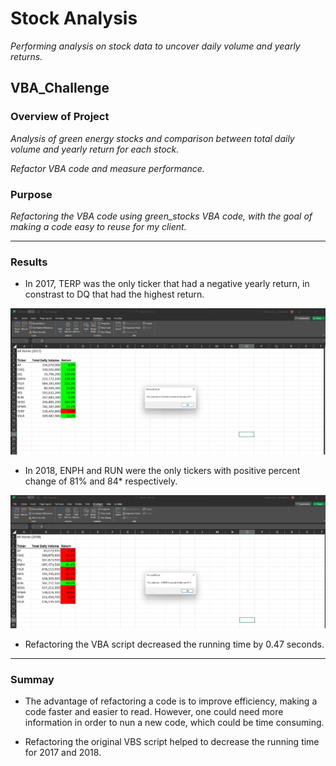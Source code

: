 # Stock Analysis

*Performing analysis on stock data to uncover daily volume and yearly returns.*

## VBA_Challenge

### Overview of Project

*Analysis of green energy stocks and comparison between total daily volume and yearly return for each stock.*

*Refactor VBA code and measure performance.*

### Purpose

*Refactoring the VBA code using green_stocks VBA code, with the goal of making a code easy to reuse for my client.*

***

### Results

- In 2017, TERP was the only ticker that had a negative yearly return, in constrast to DQ that had the highest return.

![](VBA_Challenge_2017.png)


- In 2018, ENPH and RUN  were the only tickers with positive percent change of 81% and 84* respectively.

![](VBA_Challenge_2018.png)

- Refactoring the VBA script decreased the running time by 0.47 seconds.

***

### Summay

- The advantage of refactoring a code is to improve efficiency, making a code faster and easier to read. However, one could need more information in order to nun a new code, which could be time consuming.

- Refactoring the original VBS script helped to decrease the running time for 2017 and 2018.  
